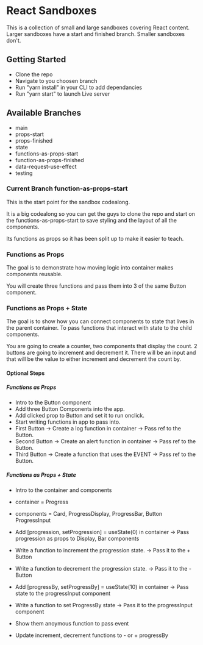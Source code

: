 # React Sandboxes

This is a collection of small and large sandboxes covering React content. Larger sandboxes have a start and finished branch. Smaller sandboxes don't.

## Getting Started

- Clone the repo
- Navigate to you choosen branch
- Run "yarn install" in your CLI to add dependancies
- Run "yarn start" to launch Live server

## Available Branches

- main
- props-start
- props-finished
- state
- functions-as-props-start
- function-as-props-finished
- data-request-use-effect
- testing

### Current Branch function-as-props-start

This is the start point for the sandbox codealong.

It is a big codealong so you can get the guys to clone the repo and start on the functions-as-props-start to save styling and the layout of all the components.

Its functions as props so it has been split up to make it easier to teach.

### Functions as Props

The goal is to demonstrate how moving logic into container makes components reusable.

You will create three functions and pass them into 3 of the same Button component.

### Functions as Props + State

The goal is to show how you can connect components to state that lives in the parent container. To pass functions that interact with state to the child components.

You are going to create a counter, two components that display the count. 2 buttons are going to increment and decrement it. There will be an input and that will be the value to either increment and decrement the count by.

#### Optional Steps

##### Functions as Props

- Intro to the Button component
- Add three Button Components into the app.
- Add clicked prop to Button and set it to run onclick.
- Start writing functions in app to pass into.
- First Button → Create a log function in container -> Pass ref to the Button.
- Second Button -> Create an alert function in container -> Pass ref to the Button.
- Third Button -> Create a function that uses the EVENT -> Pass ref to the Button.

##### Functions as Props + State

- Intro to the container and components
- container = Progress
- components = Card, ProgressDisplay, ProgressBar, Button
  ProgressInput

- Add [progression, setProgression] = useState(0) in container
-> Pass progression as props to Display, Bar components
- Write a function to increment the progression state.
-> Pass it to the + Button
- Write a function to decrement the progression state.
-> Pass it to the - Button
- Add [progressBy, setProgressBy] = useState(10) in container
-> Pass state to the progressInput component
- Write a function to set ProgressBy state
-> Pass it to the progressInput component
- Show them anoymous function to pass event
- Update increment, decrement functions to - or + progressBy

